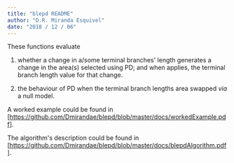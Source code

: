 ```yaml
---
title: "blepd README"
author: "D.R. Miranda Esquivel"
date: "2018 / 12 / 06"
---
```


These functions evaluate 

1. whether a change in a/some terminal branches' length generates a change in the area(s) selected using PD; 
and when applies, the terminal branch length value for that change.  

2. the behaviour of PD when the terminal branch lengths area swapped _via_ a null model.

A worked example could be found in  [https://github.com/Dmirandae/blepd/blob/master/docs/workedExample.pdf].

The algorithm's description could be found in [https://github.com/Dmirandae/blepd/blob/master/docs/blepdAlgorithm.pdf].
